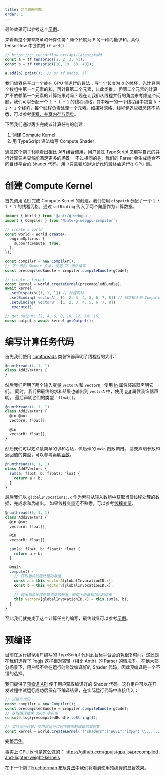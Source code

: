 ```yaml
---
title: 两个向量相加
order: 1
---
```


最终效果可以参考这个[示例](/zh/examples/tutorial/add2vectors)。

来看看这个非常简单的计算任务：两个长度为 8 的一维向量求和。类似 tensorflow 中提供的 `tf.add()`：
```typescript
// https://js.tensorflow.org/api/latest/#add
const a = tf.tensor1d([1, 2, 3, 4]);
const b = tf.tensor1d([10, 20, 30, 40]);

a.add(b).print();  // or tf.add(a, b)
```

我们很容易写出一个能在 CPU 侧运行的算法：写一个长度为 8 的循环，先计算两个数组中第一个元素的和，再计算第二个元素，以此类推。
但第二个元素的计算并不依赖第一个元素的计算结果对吗？现在让我们从线程并行的角度来考虑这个问题，我们可以分配一个 `1 * 1 * 1` 的线程网格，其中唯一的一个线程组中包含 `8 * 1 * 1` 个线程，每个线程负责处理一个元素。如果对网格、线程组这些概念还不熟悉，可以参考[线程、共享内存与同步](/zh/docs/api/workgroup)。

下面我们通过两步完成该计算任务的创建：

1. 创建 Compute Kernel
2. 用 TypeScript 语法编写 Compute Shader

通过这个例子也能看出相比 API 组合调用，用户通过 TypeScript 来编写自己的并行计算任务显然能满足更多的场景。
不过相同的是，我们的 Parser 会生成适合不同目标平台的 Shader 代码，用户只需要知道这份代码最终会运行在 GPU 侧。

# 创建 Compute Kernel

首先调用 [API](/zh/docs/api/compute-pipeline) 完成 Compute Kernel 的创建。我们使用 `dispatch` 分配了一个 `1 * 1 * 1` 的线程网格，通过 `setBinding` 传入了两个向量作为计算数据。
```typescript
import { World } from '@antv/g-webgpu';
import { Compiler } from '@antv/g-webgpu-compiler';

// create a world
const world = World.create({
  engineOptions: {
    supportCompute: true,
  },
});

const compiler = new Compiler();
// 下一节的 Shader 文本，使用 TS 语法编写
const precompiledBundle = compiler.compileBundle(gCode);

// create a kernel
const kernel = world.createKernel(precompiledBundle);
await kernel
  .setDispatch([1, 1, 1]) // 线程网格
  .setBinding('vectorA', [1, 2, 3, 4, 5, 6, 7, 8]) // 绑定输入到 Compute Shader 中的两个参数
  .setBinding('vectorB', [1, 2, 3, 4, 5, 6, 7, 8])
  .execute();

// get output: [2, 4, 6, 8, 10, 12, 14, 16]
const output = await kernel.getOutput();
```

# 编写计算任务代码

首先我们使用 [numthreads](/zh/docs/api/syntax#线程组声明) 类装饰器声明了线程组的大小：
```typescript
@numthreads(8, 1, 1)
class Add2Vectors {
}
```

然后我们声明了两个输入变量 `vectorA` 和 `vectorB`，使用 [in](/zh/docs/api/syntax#输入变量) 属性装饰器声明它们。
同时，我们把最终的求和结果也输出到 `vectorA` 中，使用 [out](/zh/docs/api/syntax#输出变量) 属性装饰器声明。
最后声明它们的类型：`float[]`。
```typescript
@numthreads(8, 1, 1)
class Add2Vectors {
  @in @out
  vectorA: float[];

  @in
  vectorB: float[];
}
```

然后我们可以定义最简单的求和方法，供后续的 `main` 函数调用。
需要声明参数和返回值的类型，可以参考[声明函数](/zh/docs/api/syntax#声明函数)。
```typescript
@numthreads(8, 1, 1)
class Add2Vectors {
  sum(a: float, b: float): float {
    return a + b;
  }
}
```

最后我们以 `globalInvocationID.x` 作为索引从输入数组中获取当前线程处理的数据，完成求和后输出。
如果线程变量还不熟悉，可以参考[线程变量](/zh/docs/api/workgroup#线程变量)。
```typescript
@numthreads(8, 1, 1)
class Add2Vectors {
  @in @out
  vectorA: float[];

  @in
  vectorB: float[];

  sum(a: float, b: float): float {
    return a + b;
  }

  @main
  compute() {
    // 获取当前线程处理的数据
    const a = this.vectorA[globalInvocationID.x];
    const b = this.vectorB[globalInvocationID.x];
  
    // 输出当前线程处理完毕的数据，即两个向量相加后的结果
    this.vectorA[globalInvocationID.x] = this.sum(a, b);
  }
}
```

至此我们就完成了这个计算任务的编写，最终效果可以参考[示例](/zh/examples/tutorial/add2vectors)。

# 预编译

目前在运行编译用户编写的 TypeScript 代码到目标平台会消耗很多时间，这还是在我们选择了 Pegjs 这样相对较轻（相比 Antlr）的 Parser 的情况下。 在绝大部分场景下，用户都不会在运行时修改编译好的 Shader 代码，因此预编译是一个不错的选择。

我们提供了[预编译 API](/zh/docs/api/compute-pipeline#获取预编译结果) 便于用户获取编译好的 Shader 代码。这样用户可以在开发过程中试运行成功后保存下编译结果，在实际运行代码中直接传入：
```typescript
// 试运行代码
const compiler = new Compiler();
const precompiledBundle = compiler.compileBundle(gCode);
// 获取编译结果 JSON 字符串
console.log(precompiledBundle.toString());

// 实际运行代码，使用试运行过程中获得的编译结果创建
const kernel = world.createKernel('{"shaders":{"WGSL":"import \\......');
```

完整[示例](/zh/examples/gpgpu/basic/add2vectors#add2vectors-precompiled)。

事实上 GPU.js 也是这么做的： https://github.com/gpujs/gpu.js#precompiled-and-lighter-weight-kernels

在下一个例子[Fruchterman 布局算法](/zh/docs/tutorial/gpgpu/gpgpu/fruchterman)中我们将看到使用预编译的显著效果。